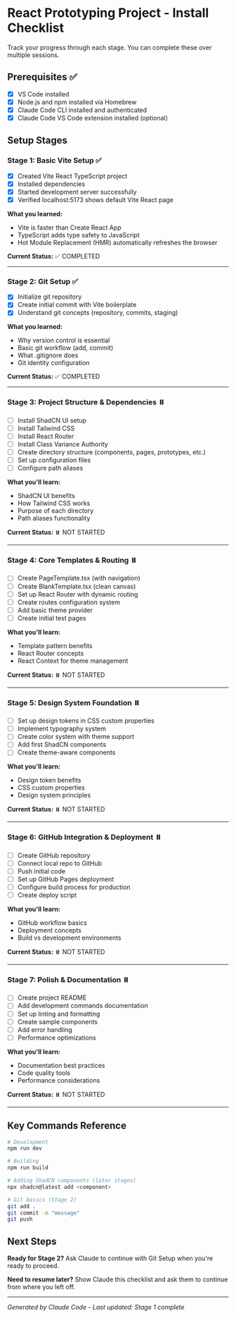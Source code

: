 # React Prototyping Project - Install Checklist

Track your progress through each stage. You can complete these over multiple sessions.

## Prerequisites ✅
- [x] VS Code installed
- [x] Node.js and npm installed via Homebrew
- [x] Claude Code CLI installed and authenticated
- [x] Claude Code VS Code extension installed (optional)

## Setup Stages

### Stage 1: Basic Vite Setup ✅
- [x] Created Vite React TypeScript project
- [x] Installed dependencies
- [x] Started development server successfully
- [x] Verified localhost:5173 shows default Vite React page

**What you learned:**
- Vite is faster than Create React App
- TypeScript adds type safety to JavaScript
- Hot Module Replacement (HMR) automatically refreshes the browser

**Current Status:** ✅ COMPLETED

---

### Stage 2: Git Setup ✅
- [x] Initialize git repository
- [x] Create initial commit with Vite boilerplate
- [x] Understand git concepts (repository, commits, staging)

**What you learned:**
- Why version control is essential
- Basic git workflow (add, commit)
- What .gitignore does
- Git identity configuration

**Current Status:** ✅ COMPLETED

---

### Stage 3: Project Structure & Dependencies ⏸️
- [ ] Install ShadCN UI setup
- [ ] Install Tailwind CSS
- [ ] Install React Router
- [ ] Install Class Variance Authority
- [ ] Create directory structure (components, pages, prototypes, etc.)
- [ ] Set up configuration files
- [ ] Configure path aliases

**What you'll learn:**
- ShadCN UI benefits
- How Tailwind CSS works
- Purpose of each directory
- Path aliases functionality

**Current Status:** ⏸️ NOT STARTED

---

### Stage 4: Core Templates & Routing ⏸️
- [ ] Create PageTemplate.tsx (with navigation)
- [ ] Create BlankTemplate.tsx (clean canvas)
- [ ] Set up React Router with dynamic routing
- [ ] Create routes configuration system
- [ ] Add basic theme provider
- [ ] Create initial test pages

**What you'll learn:**
- Template pattern benefits
- React Router concepts
- React Context for theme management

**Current Status:** ⏸️ NOT STARTED

---

### Stage 5: Design System Foundation ⏸️
- [ ] Set up design tokens in CSS custom properties
- [ ] Implement typography system
- [ ] Create color system with theme support
- [ ] Add first ShadCN components
- [ ] Create theme-aware components

**What you'll learn:**
- Design token benefits
- CSS custom properties
- Design system principles

**Current Status:** ⏸️ NOT STARTED

---

### Stage 6: GitHub Integration & Deployment ⏸️
- [ ] Create GitHub repository
- [ ] Connect local repo to GitHub
- [ ] Push initial code
- [ ] Set up GitHub Pages deployment
- [ ] Configure build process for production
- [ ] Create deploy script

**What you'll learn:**
- GitHub workflow basics
- Deployment concepts
- Build vs development environments

**Current Status:** ⏸️ NOT STARTED

---

### Stage 7: Polish & Documentation ⏸️
- [ ] Create project README
- [ ] Add development commands documentation
- [ ] Set up linting and formatting
- [ ] Create sample components
- [ ] Add error handling
- [ ] Performance optimizations

**What you'll learn:**
- Documentation best practices
- Code quality tools
- Performance considerations

**Current Status:** ⏸️ NOT STARTED

---

## Key Commands Reference

```bash
# Development
npm run dev

# Building
npm run build

# Adding ShadCN components (later stages)
npx shadcn@latest add <component>

# Git basics (Stage 2)
git add .
git commit -m "message"
git push
```

## Next Steps

**Ready for Stage 2?** Ask Claude to continue with Git Setup when you're ready to proceed.

**Need to resume later?** Show Claude this checklist and ask them to continue from where you left off.

---

*Generated by Claude Code - Last updated: Stage 1 complete*
